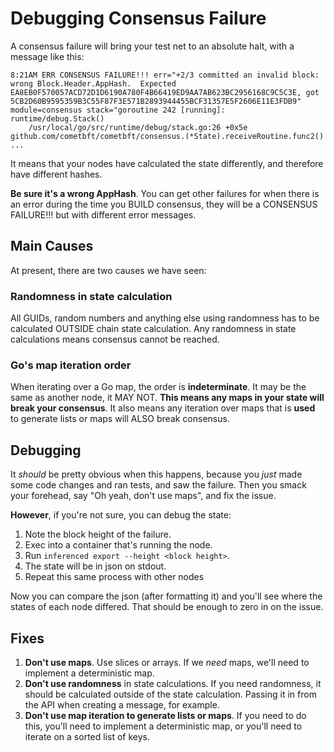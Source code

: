 # Debugging Consensus Failure
A consensus failure will bring your test net to an absolute halt, with a message like this:
```
8:21AM ERR CONSENSUS FAILURE!!! err="+2/3 committed an invalid block: wrong Block.Header.AppHash.  Expected EA8EB0F570057ACD72D1D6190A780F4B66419ED9AA7AB623BC2956168C9C5C3E, got 5CB2D60B9595359B3C55F87F3E571B2893944455BCF31357E5F2606E11E3FDB9" module=consensus stack="goroutine 242 [running]:
runtime/debug.Stack()
	/usr/local/go/src/runtime/debug/stack.go:26 +0x5e
github.com/cometbft/cometbft/consensus.(*State).receiveRoutine.func2()
...
```

It means that your nodes have calculated the state differently, and therefore have different hashes.

**Be sure it's a wrong AppHash**. You can get other failures for when there is an error during the time you BUILD consensus, they will be a CONSENSUS FAILURE!!! but with different error messages.

## Main Causes
At present, there are two causes we have seen:
### Randomness in state calculation
All GUIDs, random numbers and anything else using randomness has to be calculated OUTSIDE chain state calculation. Any randomness in state calculations means consensus cannot be reached.
### Go's map iteration order
When iterating over a Go map, the order is **indeterminate**. It may be the same as another node, it MAY NOT. **This means any maps in your state will break your consensus**. It also means any iteration over maps that is **used** to generate lists or maps will ALSO break consensus.

## Debugging
It _should_ be pretty obvious when this happens, because you _just_ made some code changes and ran tests, and saw the failure. Then you smack your forehead, say "Oh yeah, don't use maps", and fix the issue.

**However**, if you're not sure, you can debug the state:
1. Note the block height of the failure.
1. Exec into a container that's running the node.
2. Run `inferenced export --height <block height>`.
3. The state will be in json on stdout.
4. Repeat this same process with other nodes

Now you can compare the json (after formatting it) and you'll see where the states of each node differed. That should be enough to zero in on the issue.

## Fixes
1. **Don't use maps**. Use slices or arrays. If we *need* maps, we'll need to implement a deterministic map.
2. **Don't use randomness** in state calculations. If you need randomness, it should be calculated outside of the state calculation. Passing it in from the API when creating a message, for example.
3. **Don't use map iteration to generate lists or maps**. If you need to do this, you'll need to implement a deterministic map, or you'll need to iterate on a sorted list of keys.

